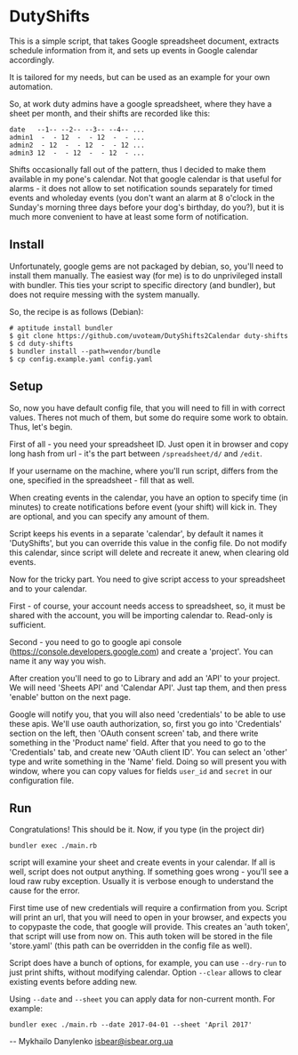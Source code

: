 # DutyShifts

This is a simple script, that takes Google spreadsheet document, extracts
schedule information from it, and sets up events in Google calendar accordingly.

It is tailored for my needs, but can be used as an example for your own
automation.

So, at work duty admins have a google spreadsheet, where they have a sheet per
month, and their shifts are recorded like this:

```
date   --1-- --2-- --3-- --4-- ...
admin1  -  - 12  -  - 12  -  - ...
admin2  - 12  -  - 12  -  - 12 ...
admin3 12  -  - 12  -  - 12  - ...
```

Shifts occasionally fall out of the pattern, thus I decided to make them
available in my pone's calendar. Not that google calendar is that useful for
alarms - it does not allow to set notification sounds separately for timed
events and wholeday events (you don't want an alarm at 8 o'clock in the Sunday's
morning three days before your dog's birthday, do you?), but it is much more
convenient to have at least some form of notification.

## Install

Unfortunately, google gems are not packaged by debian, so, you'll need to
install them manually. The easiest way (for me) is to do unprivileged install
with bundler. This ties your script to specific directory (and bundler), but
does not require messing with the system manually.

So, the recipe is as follows (Debian):

```shell
# aptitude install bundler
$ git clone https://github.com/uvoteam/DutyShifts2Calendar duty-shifts
$ cd duty-shifts
$ bundler install --path=vendor/bundle
$ cp config.example.yaml config.yaml
```

## Setup

So, now you have default config file, that you will need to fill in with correct
values. Theres not much of them, but some do require some work to obtain. Thus,
let's begin.

First of all - you need your spreadsheet ID. Just open it in browser and copy
long hash from url - it's the part between `/spreadsheet/d/` and `/edit`.

If your username on the machine, where you'll run script, differs from the one,
specified in the spreadsheet - fill that as well.

When creating events in the calendar, you have an option to specify time (in
minutes) to create notifications before event (your shift) will kick in. They
are optional, and you can specify any amount of them.

Script keeps his events in a separate 'calendar', by default it names it
'DutyShifts', but you can override this value in the config file. Do not modify
this calendar, since script will delete and recreate it anew, when clearing old
events.

Now for the tricky part. You need to give script access to your spreadsheet and
to your calendar.

First - of course, your account needs access to spreadsheet, so, it must be
shared with the account, you will be importing calendar to. Read-only is
sufficient.

Second - you need to go to google api console
(https://console.developers.google.com) and create a 'project'. You can name it
any way you wish.

After creation you'll need to go to Library and add an 'API' to your project.
We will need 'Sheets API' and 'Calendar API'. Just tap them, and then press
'enable' button on the next page.

Google will notify you, that you will also need 'credentials' to be able to use
these apis. We'll use oauth authorization, so, first you go into 'Credentials'
section on the left, then 'OAuth consent screen' tab, and there write something
in the 'Product name' field.  After that you need to go to the 'Credentials'
tab, and create new 'OAuth client ID'. You can select an 'other' type and write
something in the 'Name' field. Doing so will present you with window, where you
can copy values for fields `user_id` and `secret` in our configuration file.

## Run

Congratulations! This should be it. Now, if you type (in the project dir)

```shell
bundler exec ./main.rb
```

script will examine your sheet and create events in your calendar. If all is
well, script does not output anything. If something goes wrong - you'll see a
loud raw ruby exception. Usually it is verbose enough to understand the cause
for the error.

First time use of new credentials will require a confirmation from you. Script
will print an url, that you will need to open in your browser, and expects you
to copypaste the code, that google will provide. This creates an 'auth token',
that script will use from now on. This auth token will be stored in the file
'store.yaml' (this path can be overridden in the config file as well).

Script does have a bunch of options, for example, you can use `--dry-run` to
just print shifts, without modifying calendar.  Option `--clear` allows to
clear existing events before adding new.

Using `--date` and `--sheet` you can apply data for non-current month. For
example:

```shell
bundler exec ./main.rb --date 2017-04-01 --sheet 'April 2017'
```

  -- Mykhailo Danylenko <isbear@isbear.org.ua>
